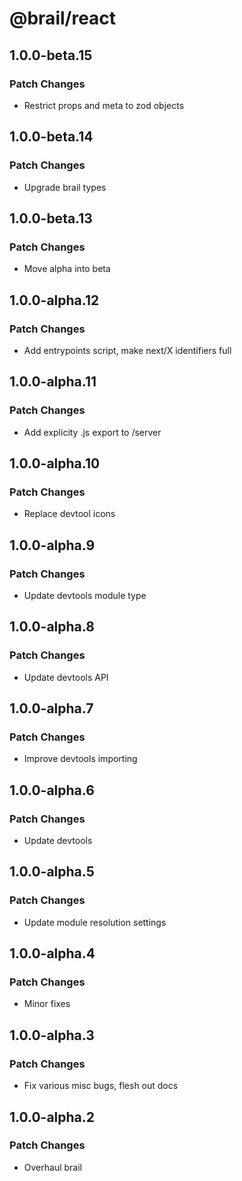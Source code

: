 # @brail/react

## 1.0.0-beta.15

### Patch Changes

- Restrict props and meta to zod objects

## 1.0.0-beta.14

### Patch Changes

- Upgrade brail types

## 1.0.0-beta.13

### Patch Changes

- Move alpha into beta

## 1.0.0-alpha.12

### Patch Changes

- Add entrypoints script, make next/X identifiers full

## 1.0.0-alpha.11

### Patch Changes

- Add explicity .js export to /server

## 1.0.0-alpha.10

### Patch Changes

- Replace devtool icons

## 1.0.0-alpha.9

### Patch Changes

- Update devtools module type

## 1.0.0-alpha.8

### Patch Changes

- Update devtools API

## 1.0.0-alpha.7

### Patch Changes

- Improve devtools importing

## 1.0.0-alpha.6

### Patch Changes

- Update devtools

## 1.0.0-alpha.5

### Patch Changes

- Update module resolution settings

## 1.0.0-alpha.4

### Patch Changes

- Minor fixes

## 1.0.0-alpha.3

### Patch Changes

- Fix various misc bugs, flesh out docs

## 1.0.0-alpha.2

### Patch Changes

- Overhaul brail
